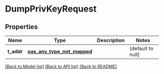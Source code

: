 # DumpPrivKeyRequest
## Properties

| Name | Type | Description | Notes |
|------------ | ------------- | ------------- | -------------|
| **t\_addr** | [**oas_any_type_not_mapped**](.md) |  | [default to null] |

[[Back to Model list]](../README.md#documentation-for-models) [[Back to API list]](../README.md#documentation-for-api-endpoints) [[Back to README]](../README.md)

